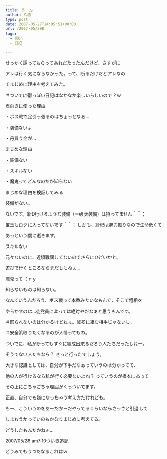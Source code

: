 ```yaml
---
title: うーん
author: 八雲
type: post
date: 2007-05-27T14:05:51+00:00
url: /2007/05/298
tags:
  - 信On
  - 日記

---
```

せっかく誘ってもらってあれだたったんだけど、さすがに
  
アレは行く気にならなかった。って、断るだけだとアレなの
  
でまじめに理由を考えてみた。
  
＃ついでに鬱っぽい日記はなかなか楽しいらしいので？ｗ

表向きに使った理由
  
・ボス戦で足引っ張るのはちょっとなぁ…
  
・装備ないよ
  
・丹買う金が…

まじめな理由
  
・装備ない
  
・スキルない
  
・魔鬼ってどんなのだか知らない

まじめな理由を検証してみる
  
装備がない。
  
ないです。新D行けるような装備（＝破天装備）は持ってません＾＾；
  
宝玉もロクに入ってないです＾＾； しかも、紗紀は腕力振りなので生命低くて
  
あっという間に逝きます。
  
スキルない
  
元々ないのに、近頃戦闘してないのでさらにひどいかと。
  
遊びで行くところならまだしもねぇ…
  
魔鬼って（ｒｙ
  
知らないものは知らない。

なんていうんだろう、ボス戦って本番みたいなもんで、そこで粗相を
  
やらかすのは…徒党員によっては絶対やだなぁと思うもんです。
  
＃怒られないのは分かるけどねぇ。滅多に組む相手じゃないし、
  
＃安全策取りたくなるのが人情ってもの。
  
ついでに、私が断ってもすぐに編成出来るだろう人たちだったしねー。
  
そうでない人たちなら？ きっと行ったでしょう。

大きな認識としては、自分が下手だなぁっていうのは分かってて、
  
他の人が行けるなら私が行く必要ないよね？ っていうのが根本にあって
  
その上にごちゃごちゃ理屈がくっついてます。
  
正直、自分でも嫌になっちゃう考え方だけれども。
  
もー、こういうのをあーだかーだやってるくらいならさっさと引退して
  
しまおうかっていのもかなりまじめに考えてる。
  
どうしたもんだかねぇ…

2007/05/28 am7:10ついき追記
  
どうみてもうつだなぁこれはｗ
